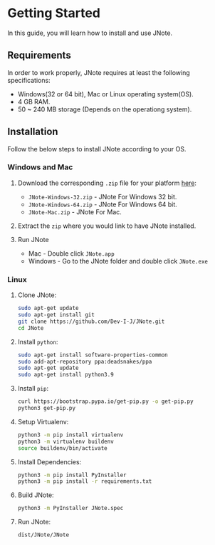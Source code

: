 # Getting Started

In this guide, you will learn how to install and use JNote.

## Requirements

In order to work properly, JNote requires at least the following specifications:

* Windows(32 or 64 bit), Mac or Linux operating system(OS).
* 4 GB RAM.
* 50 ~ 240 MB storage (Depends on the operationg system).

## Installation

Follow the below steps to install JNote according to your OS.

### Windows and Mac

1. Download the corresponding `.zip` file for your platform [here](https://github.com/Dev-I-J/JNote/releases/latest):
    * `JNote-Windows-32.zip` - JNote For Windows 32 bit.
    * `JNote-Windows-64.zip` - JNote For Windows 64 bit.
    * `JNote-Mac.zip` - JNote For Mac.

2. Extract the `zip` where you would link to have JNote installed.

3. Run JNote
    * Mac - Double click `JNote.app`
    * Windows - Go to the JNote folder and double click `JNote.exe`

### Linux

1. Clone JNote:
    ```bash
    sudo apt-get update
    sudo apt-get install git
    git clone https://github.com/Dev-I-J/JNote.git
    cd JNote
    ```

2. Install `python`:
    ```bash
    sudo apt-get install software-properties-common
    sudo add-apt-repository ppa:deadsnakes/ppa
    sudo apt-get update
    sudo apt-get install python3.9
    ```

3. Install `pip`:
    ```bash
    curl https://bootstrap.pypa.io/get-pip.py -o get-pip.py
    python3 get-pip.py
    ```

4. Setup Virtualenv:
    ```bash
    python3 -m pip install virtualenv
    python3 -m virtualenv buildenv
    source buildenv/bin/activate
    ```

5. Install Dependencies:
    ```bash
    python3 -m pip install PyInstaller
    python3 -m pip install -r requirements.txt
    ```

6. Build JNote:
    ```bash
    python3 -m PyInstaller JNote.spec
    ```

7. Run JNote:
    ```bash
    dist/JNote/JNote
    ```
